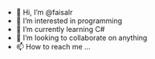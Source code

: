 - 👋 Hi, I’m @faisalr
- 👀 I’m interested in programming
- 🌱 I’m currently learning C#
- 💞️ I’m looking to collaborate on anything
- 📫 How to reach me ...

<!---
faisalr/faisalr is a ✨ special ✨ repository because its `README.md` (this file) appears on your GitHub profile.
You can click the Preview link to take a look at your changes.
--->
